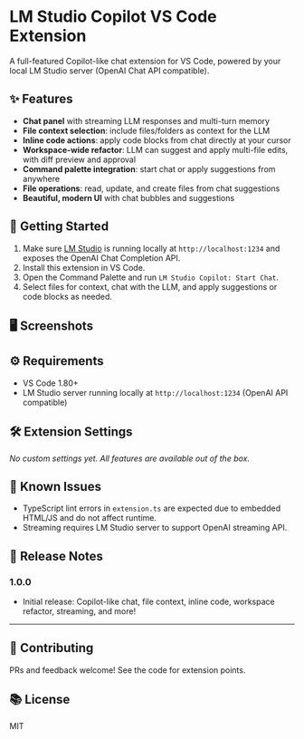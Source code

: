 # LM Studio Copilot VS Code Extension

A full-featured Copilot-like chat extension for VS Code, powered by your local LM Studio server (OpenAI Chat API compatible).

## ✨ Features
- **Chat panel** with streaming LLM responses and multi-turn memory
- **File context selection**: include files/folders as context for the LLM
- **Inline code actions**: apply code blocks from chat directly at your cursor
- **Workspace-wide refactor**: LLM can suggest and apply multi-file edits, with diff preview and approval
- **Command palette integration**: start chat or apply suggestions from anywhere
- **File operations**: read, update, and create files from chat suggestions
- **Beautiful, modern UI** with chat bubbles and suggestions

## 🚀 Getting Started
1. Make sure [LM Studio](https://lmstudio.ai/) is running locally at `http://localhost:1234` and exposes the OpenAI Chat Completion API.
2. Install this extension in VS Code.
3. Open the Command Palette and run `LM Studio Copilot: Start Chat`.
4. Select files for context, chat with the LLM, and apply suggestions or code blocks as needed.

## 🖥️ Screenshots
<!-- Add screenshots of the chat panel, file context selection, and diff preview here -->

## ⚙️ Requirements
- VS Code 1.80+
- LM Studio server running locally at `http://localhost:1234` (OpenAI API compatible)

## 🛠️ Extension Settings
_No custom settings yet. All features are available out of the box._

## 📝 Known Issues
- TypeScript lint errors in `extension.ts` are expected due to embedded HTML/JS and do not affect runtime.
- Streaming requires LM Studio server to support OpenAI streaming API.

## 📢 Release Notes
### 1.0.0
- Initial release: Copilot-like chat, file context, inline code, workspace refactor, streaming, and more!

---

## 🤝 Contributing
PRs and feedback welcome! See the code for extension points.

## 📚 License
MIT

